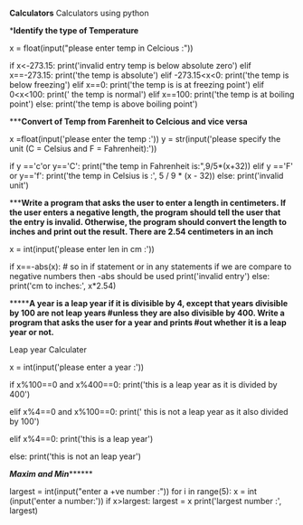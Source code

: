 **Calculators**
Calculators using python

*******Identify the type of Temperature******

x = float(input("please enter temp in Celcious :"))

if x<-273.15:
    print('invalid entry temp is below absolute zero')
elif x==-273.15:
    print('the temp is absolute')
elif -273.15<x<0:
    print('the temp is below freezing')
elif x==0:
    print('the temp is is at freezing point')
elif 0<x<100:
    print(' the temp is normal')
elif x==100:
    print('the temp is at boiling point')
else:
    print('the temp is above boiling point')
    

*********Convert of Temp from Farenheit to Celcious and vice versa******

x =float(input('please enter the temp :'))
y = str(input('please specify the unit (C = Celsius and F = Fahrenheit):'))


if y =='c'or y=='C':
    print("the temp in Fahrenheit is:",9/5*(x+32))
elif y =='F' or y=='f':
    print('the temp in Celsius is :', 5 / 9 * (x - 32))
else:
    print('invalid unit')
 
 
 *********Write a program that asks the user to enter a length in centimeters. If the user enters a negative
length, the program should tell the user that the entry is invalid. Otherwise, the program
should convert the length to inches and print out the result. There are 2.54 centimeters in an
inch******

x = int(input('please enter len in cm :'))

if x==-abs(x): # so in if statement or in any statements if we are compare to negative numbers then -abs should be used
    print('invalid entry')
else:
    print('cm to inches:', x*2.54)


*********A year is a leap year if it is divisible by 4, except that years divisible by 100 are not leap years
#unless they are also divisible by 400. Write a program that asks the user for a year and prints
#out whether it is a leap year or not.****

Leap year Calculater

x = int(input('please enter a year :'))

if x%100==0 and x%400==0:
    print('this is a leap year as it is divided by 400')

elif x%4==0 and x%100==0:
    print(' this is not a leap year as it also divided by 100')

elif x%4==0:
    print('this is a leap year')

else:
    print('this is not an leap year')
    
 *****Maxim and Min***********
    
largest = int(input("enter a +ve number :"))
for i in range(5):
    x = int (input('enter a number:'))
    if x>largest:
        largest = x
print('largest number :', largest)
    
    
    
